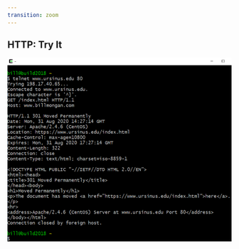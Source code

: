 ```yaml
---
transition: zoom
---
```


## HTTP: Try It

<img src="./images/telnet-http-request.png" width="580" alt="HTTP Request with Telnet">
